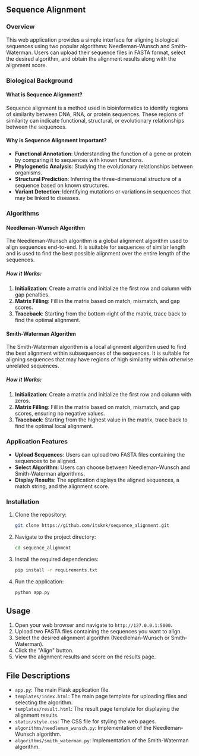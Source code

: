 ## Sequence Alignment

### Overview

This web application provides a simple interface for aligning biological sequences using two popular algorithms: Needleman-Wunsch and Smith-Waterman. Users can upload their sequence files in FASTA format, select the desired algorithm, and obtain the alignment results along with the alignment score.

### Biological Background

#### What is Sequence Alignment?

Sequence alignment is a method used in bioinformatics to identify regions of similarity between DNA, RNA, or protein sequences. These regions of similarity can indicate functional, structural, or evolutionary relationships between the sequences.

#### Why is Sequence Alignment Important?

- **Functional Annotation**: Understanding the function of a gene or protein by comparing it to sequences with known functions.
- **Phylogenetic Analysis**: Studying the evolutionary relationships between organisms.
- **Structural Prediction**: Inferring the three-dimensional structure of a sequence based on known structures.
- **Variant Detection**: Identifying mutations or variations in sequences that may be linked to diseases.

### Algorithms

#### Needleman-Wunsch Algorithm

The Needleman-Wunsch algorithm is a global alignment algorithm used to align sequences end-to-end. It is suitable for sequences of similar length and is used to find the best possible alignment over the entire length of the sequences.

##### How it Works:
1. **Initialization**: Create a matrix and initialize the first row and column with gap penalties.
2. **Matrix Filling**: Fill in the matrix based on match, mismatch, and gap scores.
3. **Traceback**: Starting from the bottom-right of the matrix, trace back to find the optimal alignment.

#### Smith-Waterman Algorithm

The Smith-Waterman algorithm is a local alignment algorithm used to find the best alignment within subsequences of the sequences. It is suitable for aligning sequences that may have regions of high similarity within otherwise unrelated sequences.

##### How it Works:
1. **Initialization**: Create a matrix and initialize the first row and column with zeros.
2. **Matrix Filling**: Fill in the matrix based on match, mismatch, and gap scores, ensuring no negative values.
3. **Traceback**: Starting from the highest value in the matrix, trace back to find the optimal local alignment.

### Application Features

- **Upload Sequences**: Users can upload two FASTA files containing the sequences to be aligned.
- **Select Algorithm**: Users can choose between Needleman-Wunsch and Smith-Waterman algorithms.
- **Display Results**: The application displays the aligned sequences, a match string, and the alignment score.

### Installation

1. Clone the repository:
    ```bash
    git clone https://github.com/itsknk/sequence_alignment.git
    ```
2. Navigate to the project directory:
    ```bash
    cd sequence_alignment
    ```
3. Install the required dependencies:
    ```bash
    pip install -r requirements.txt
    ```
4. Run the application:
    ```bash
    python app.py
    ```

## Usage

1. Open your web browser and navigate to `http://127.0.0.1:5000`.
2. Upload two FASTA files containing the sequences you want to align.
3. Select the desired alignment algorithm (Needleman-Wunsch or Smith-Waterman).
4. Click the "Align" button.
5. View the alignment results and score on the results page.

## File Descriptions

- `app.py`: The main Flask application file.
- `templates/index.html`: The main page template for uploading files and selecting the algorithm.
- `templates/result.html`: The result page template for displaying the alignment results.
- `static/style.css`: The CSS file for styling the web pages.
- `algorithms/needleman_wunsch.py`: Implementation of the Needleman-Wunsch algorithm.
- `algorithms/smith_waterman.py`: Implementation of the Smith-Waterman algorithm.
